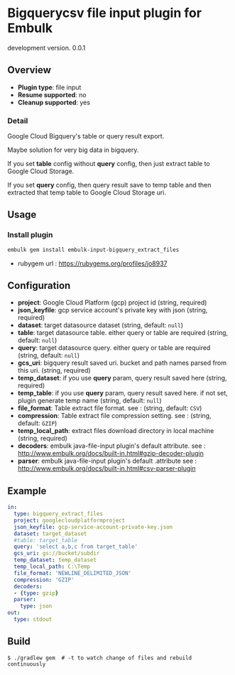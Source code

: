 # Bigquerycsv file input plugin for Embulk

development version. 0.0.1

## Overview

* **Plugin type**: file input
* **Resume supported**: no
* **Cleanup supported**: yes

### Detail

Google Cloud Bigquery's table or query result export.

Maybe solution for very big data in bigquery.

If you set  **table** config without **query** config, 
then just extract table to Google Cloud Storage.

If you set **query** config,
then query result save to temp table and then extracted that temp table to Google Cloud Storage uri.
   
## Usage

### Install plugin

```bash
embulk gem install embulk-input-bigquery_extract_files
```

* rubygem url : https://rubygems.org/profiles/jo8937


## Configuration

- **project**: Google Cloud Platform (gcp) project id (string, required)
- **json_keyfile**: gcp service account's private key with json (string, required)
- **dataset**: target datasource dataset (string, default: `null`)
- **table**: target datasource table. either query or table are required  (string, default: `null`)
- **query**: target datasource query. either query or table are required  (string, default: `null`)
- **gcs_uri**: bigquery result saved uri. bucket and path names parsed from this uri.  (string, required)
- **temp_dataset**: if you use **query** param, query result saved here  (string, required)
- **temp_table**: if you use **query** param, query result saved here. if not set, plugin generate temp name (string, default: `null`)
- **file_format**: Table extract file format. see :  (string, default: `CSV`)
- **compression**: Table extract file compression setting. see :  (string, default: `GZIP`)
- **temp_local_path**: extract files download directory in local machine (string, required)
- **decoders**: embulk java-file-input plugin's default attribute. see : http://www.embulk.org/docs/built-in.html#gzip-decoder-plugin
- **parser**: embulk java-file-input plugin's default .attribute see : http://www.embulk.org/docs/built-in.html#csv-parser-plugin

## Example

```yaml
in:
  type: bigquery_extract_files
  project: googlecloudplatformproject
  json_keyfile: gcp-service-account-private-key.json
  dataset: target_dataset
  #table: target_table
  query: 'select a,b,c from target_table'
  gcs_uri: gs://bucket/subdir
  temp_dataset: temp_dataset
  temp_local_path: C:\Temp
  file_format: 'NEWLINE_DELIMITED_JSON'
  compression: 'GZIP'
  decoders:
  - {type: gzip}  
  parser:
    type: json
out: 
  type: stdout
```


## Build

```
$ ./gradlew gem  # -t to watch change of files and rebuild continuously
```
